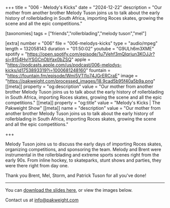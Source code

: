 +++
title = "006 - Melody's Kicks"
date = "2024-12-22"
description = "Our mother from another brother Melody Tuson joins us to talk about the early history of rollerblading in South Africa, importing Roces skates, growing the scene and all the epic competitions."

[taxonomies]
tags = ["friends","rollerblading","melody tuson","mel"]

[extra]
number = "006"
file = "006-melodys-kicks"
type = "audio/mpeg"
length = 132058143
duration = "01:50:02"
youtube = "G9ULh6m3XME"
spotify = "https://open.spotify.com/episode/1u7Vehf3mQIqriun3KOJJr?si=9154HvjYSGCnObYax0bZSQ"
apple = "https://podcasts.apple.com/us/podcast/006-melodys-kicks/id1753893319?i=1000681248160"
fountain = "https://fountain.fm/episode/Wmi5VTl1o74JGrERCraE"
image = "https://pakweight.com/processed_images/18.9cad5b95f40a5b9a.png"
[[meta]]
property = "og:description"
value = "Our mother from another brother Melody Tuson joins us to talk about the early history of rollerblading in South Africa, importing Roces skates, growing the scene and all the epic competitions."
[[meta]]
property = "og:title"
value = "Melody's Kicks | The Pakweight Show"
[[meta]]
name = "description"
value = "Our mother from another brother Melody Tuson joins us to talk about the early history of rollerblading in South Africa, importing Roces skates, growing the scene and all the epic competitions."

+++

Melody Tuson joins us to discuss the early days of importing Roces skates, organizing competitions, and sponsoring the team. Melody and Brent were instrumental in the rollerblading and extreme sports scenes right from the early 90s. From inline hockey, to skateparks, stunt shows and parties, they were there right from day one.

Thank you Brent, Mel, Storm, and Patrick Tuson for all you've done!

---

You can [download the slides here](slides.pdf), or view the images below.

Contact us at [info@pakweight.com](mailto:info@pakweight.com)
